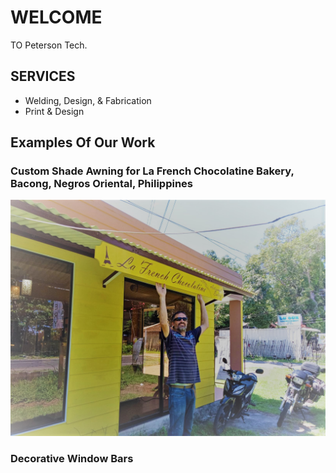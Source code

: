 # WELCOME

TO Peterson Tech.



## SERVICES

- Welding, Design, & Fabrication
- Print & Design



## Examples Of Our Work



### Custom Shade Awning for La French Chocolatine Bakery, Bacong, Negros Oriental, Philippines

![2020-09-20-Custom-Awning-and-Sign-For-French-Chocolatine-Bakery-image-reduced](images\2020-09-20-Custom-Awning-and-Sign-For-French-Chocolatine-Bakery-image-reduced.jpg)





### Decorative Window Bars



